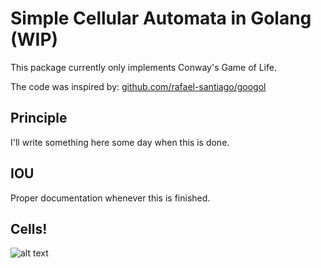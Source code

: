# Simple Cellular Automata in Golang (WIP)
This package currently only implements Conway's Game of Life.

The code was inspired by:
[github.com/rafael-santiago/googol](https://github.com/rafael-santiago/googol)

## Principle
I'll write something here some day when this is done.

## IOU
Proper documentation whenever this is finished.

## Cells!
![alt text](https://github.com/Flokey82/go_gens/raw/master/gencellular/images/rgb.gif "Cells!")
